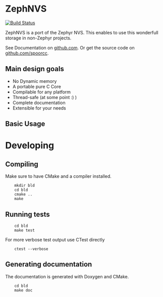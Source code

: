 # ZephNVS

[![Build Status](https://travis-ci.org/spoorcc/zephNVS.svg?branch=master)](https://travis-ci.org/spoorcc/zephNVS)

ZephNVS is a port of the Zephyr NVS. This enables to use this wonderfull storage in non-Zephyr projects.

See Documentation on [github.com](https://spoorcc.github.io/zephnvs). 
Or get the source code on [github.com/spoorcc](https://github.com/spoorcc/zephnvs).

## Main design goals

* No Dynamic memory
* A portable pure C Core
* Compilable for any platform
* Thread-safe (at some point :) )
* Complete documentation
* Extensible for your needs

## Basic Usage


# Developing

## Compiling

Make sure to have CMake and a compiler installed.

~~~~~~~~~~~~~~~{.sh}
    mkdir bld
    cd bld
    cmake ..
    make
~~~~~~~~~~~~~~~

## Running tests

~~~~~~~~~~~~~~~{.sh}
    cd bld
    make test
~~~~~~~~~~~~~~~

For more verbose test output use CTest directly

~~~~~~~~~~~~~~~{.sh}
    ctest --verbose
~~~~~~~~~~~~~~~

## Generating documentation

The documentation is generated with Doxygen and CMake.

~~~~~~~~~~~~~~~{.sh}
    cd bld
    make doc
~~~~~~~~~~~~~~~

